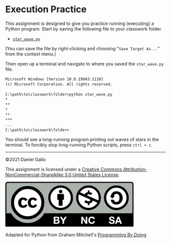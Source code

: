 # Execution Practice

This assignment is designed to give you practice running (executing) a Python program. Start by saving the following file to your classwork folder.

* [`star_wave.py`](examples/star_wave.py)

(You can save the file by right-clicking and choosing 
"`Save Target As...`" from the context menu.)

Then open up a terminal and navigate to where you saved the `star_wave.py` file.

```
Microsoft Windows [Version 10.0.19043.1110]
(c) Microsoft Corporation. All rights reserved.

C:\path\to\classwork\folder>python star_wave.py
*
**
*
**
***
...
C:\path\to\classwork\folder>

```

You should see a long-running program printing out waves of stars in the terminal. To forcibly stop long-running Python scripts, press `ctrl + c`.

---


©2021 Daniel Gallo


This assignment is licensed under a
[Creative Commons Attribution-NonCommercial-ShareAlike 3.0 United States License](https://creativecommons.org/licenses/by-nc-sa/3.0/us/deed.en_US).  

![Creative Commons License](images/by-nc-sa.png)


Adapted for Python from Graham Mitchell's [Programming By Doing](https://programmingbydoing.com/)